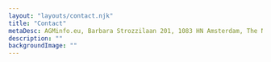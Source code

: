 ```yaml
---
layout: "layouts/contact.njk"
title: "Contact"
metaDesc: AGMinfo.eu, Barbara Strozzilaan 201, 1083 HN Amsterdam, The Netherlands
description: ""
backgroundImage: ""
---
```


